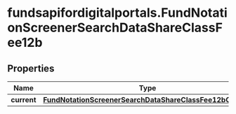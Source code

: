 # fundsapifordigitalportals.FundNotationScreenerSearchDataShareClassFee12b

## Properties

Name | Type | Description | Notes
------------ | ------------- | ------------- | -------------
**current** | [**FundNotationScreenerSearchDataShareClassFee12bCurrent**](FundNotationScreenerSearchDataShareClassFee12bCurrent.md) |  | [optional] 


